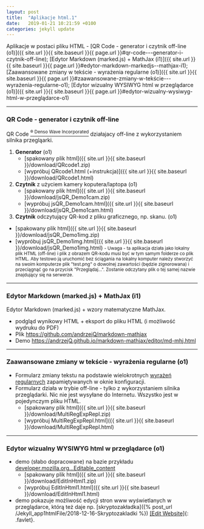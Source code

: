 ```yaml
---
layout: post
title:  "Aplikacje html.1"
date:   2019-01-21 10:21:59 +0100
categories: jekyll update
---
```

Aplikacje w postaci pliku HTML - [QR Code - generator i czytnik off-line (o1)]({{ site.url }}{{ site.baseurl }}{{ page.url }}#qr-code---generator-i-czytnik-off-line); [Edytor Markdown (marked.js) + MathJax (i1)]({{ site.url }}{{ site.baseurl }}{{ page.url }}#edytor-markdown-markedjs--mathjax-i1); [Zaawansowane zmiany w tekście - wyrażenia regularne (o1)]({{ site.url }}{{ site.baseurl }}{{ page.url }}#zaawansowane-zmiany-w-tekście---wyrażenia-regularne-o1); [Edytor wizualny WYSIWYG html w przeglądarce (o1)]({{ site.url }}{{ site.baseurl }}{{ page.url }}#edytor-wizualny-wysiwyg-html-w-przeglądarce-o1)


- - - - - - - - - - - - - - - - - - - - - - - - - - - - - - 

### QR Code - generator i czytnik off-line

QR Code [<sup>® Denso Wave Incorporated</sup>](http://www.denso-wave.com/qrcode/faqpatent-e.html) działajacy off-line z wykorzystaniem silnika przegląarki.

1. **Generator** (o1)
	- [spakowany plik html]({{ site.url }}{{ site.baseurl }}/download/QRcode1.zip)
	- [wypróbuj QRcode1.html (+instrukcja)]({{ site.url }}{{ site.baseurl }}/download/QRcode1.html)
2. **Czytnik** z użyciem kamery koputera/laptopa (o1)
	- [spakowany plik html]({{ site.url }}{{ site.baseurl }}/download/jsQR_Demo1cam.zip)
	- [wypróbuj jsQR_Demo1cam.html]({{ site.url }}{{ site.baseurl }}/download/jsQR_Demo1cam.html)
3. **Czytnik** odczytujący QR-kod z pliku graficznego, np. skanu. (o1)
- [spakowany plik html]({{ site.url }}{{ site.baseurl }}/download/jsQR_Demo1img.zip)
- [wypróbuj jsQR_Demo1img.html]({{ site.url }}{{ site.baseurl }}/download/jsQR_Demo1img.html) <small>- Uwaga - ta aplikacja działa jako lokalny plik HTML (off-line) i plik z obrazem QR-kodu musi być w tym samym folderze co plik HTML. Aby testowo ją uruchomić bez ściągania na lokalny komputer należy stworzyć na swoim komputerze plik "test.png" o dowolnej zawartości (będzie zignorowana) i przeciągnąć go na przycisk "Przeglądaj...". Zostanie odczytany plik o tej samej nazwie znajdujący się na serwerze.</small>

- - - - - - - - - - - - - - - - - - - - - - - - - - - - - - 

### Edytor Markdown (marked.js) + MathJax (i1)

Edytor Markdown (marked.js) + wzory matematyczne MathJax.

- podgląd wynikowy HTML + eksport do pliku HTML (i możliwość wydruku do PDF)
- Plik <https://github.com/andrzejQ/markdown-mathjax>
- Demo <https://andrzejQ.github.io/markdown-mathjax/editor/md-mhj.html>

- - - - - - - - - - - - - - - - - - - - - - - - - - - - - - 

### Zaawansowane zmiany w tekście - wyrażenia regularne (o1)

- Formularz zmiany tekstu na podstawie wielokrotnych [wyrażeń regularnych](https://developer.mozilla.org/pl/docs/Web/JavaScript/Referencje/Obiekty/RegExp) zapamiętywanych w oknie konfiguracji.
- Formularz działa w trybie off-line - tylko z wykorzystaniem silnika przeglądarki. Nic nie jest wysyłane do Internetu. Wszystko jest w pojedynczym pliku HTML.
	- [spakowany plik html]({{ site.url }}{{ site.baseurl }}/download/MultiRegExpRepl.zip)
	- [wypróbuj MultiRegExpRepl.html]({{ site.url }}{{ site.baseurl }}/download/MultiRegExpRepl.html)

- - - - - - - - - - - - - - - - - - - - - - - - - - - - - - 

### Edytor wizualny WYSIWYG html w przeglądarce (o1)

- demo  (słabo dopracowane) na bazie przykładu [developer.mozilla.org...Editable_content](https://developer.mozilla.org/pl/docs/Web/Guide/HTML/Editable_content#Example_A_simple_but_complete_rich_text_editor)
	- [spakowany plik html]({{ site.url }}{{ site.baseurl }}/download/EditInHtml1.zip)
	- [wypróbuj EditInHtml1.html]({{ site.url }}{{ site.baseurl }}/download/EditInHtml1.html)
- demo pokazuje możliwość edycji stron www wyświetlanych w przeglądarce, którą też daje np. 
[skryptozakładka]({% post_url /Jekyll_app1htmlFile/2018-12-16-Skryptozakladki %}) 
[\[Edit Website\]](javascript:document.body.contentEditable='true';document.designMode='on';void(0);){: .favlet}.

<style>.favlet{background-color:Lavender;font-weight:bold;padding:0 3px}</style>

